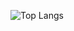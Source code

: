 ![Top Langs](https://github-readme-stats.vercel.app/api/top-langs/?username=gguilhermelopes&layout=compact&theme=dracula)
